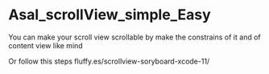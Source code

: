 # Asal_scrollView_simple_Easy

You can make your scroll view scrollable by make the constrains of it and of content view like mind
 
 Or follow this steps
 fluffy.es/scrollview-soryboard-xcode-11/

